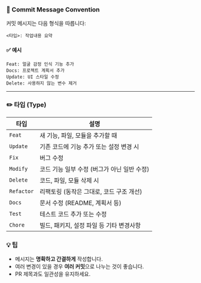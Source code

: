 ### 📌 Commit Message Convention

커밋 메시지는 다음 형식을 따릅니다:

```
<타입>: 작업내용 요약
```

#### ✅ 예시
```
Feat: 얼굴 감정 인식 기능 추가
Docs: 프로젝트 계획서 추가
Update: UI 스타일 수정
Delete: 사용하지 않는 변수 제거
```

---

### ✏️ 타입 (Type)

| 타입       | 설명                                                  |
|------------|-------------------------------------------------------|
| `Feat`      | 새 기능, 파일, 모듈을 추가할 때                      |
| `Update`   | 기존 코드에 기능 추가 또는 설정 변경 시              |
| `Fix`      | 버그 수정                                             |
| `Modify`   | 코드 기능 일부 수정 (버그가 아닌 일반 수정)         |
| `Delete`   | 코드, 파일, 모듈 삭제 시                              |
| `Refactor` | 리팩토링 (동작은 그대로, 코드 구조 개선)             |
| `Docs`     | 문서 수정 (README, 계획서 등)                         |
| `Test`     | 테스트 코드 추가 또는 수정                            |
| `Chore`    | 빌드, 패키지, 설정 파일 등 기타 변경사항             |

### 💡 팁
- 메시지는 **명확하고 간결하게** 작성합니다.
- 여러 변경이 있을 경우 **여러 커밋**으로 나누는 것이 좋습니다.
- PR 제목과도 일관성을 유지하세요.
